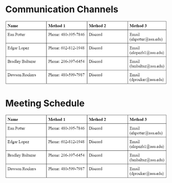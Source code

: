 # Communication Channels

![image caption](Communication_channels.png)

# Meeting Schedule

![image caption](Communication_channels.png)

